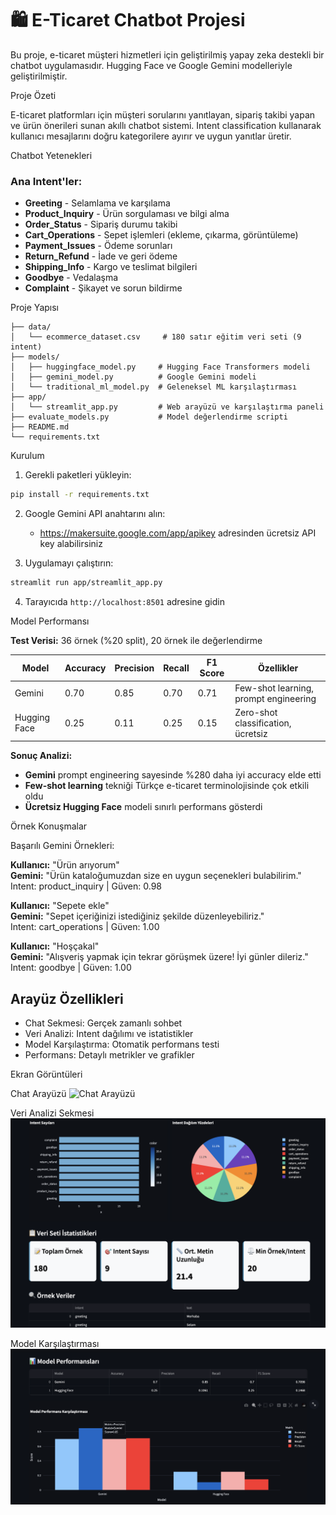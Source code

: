 # 🛍️ E-Ticaret Chatbot Projesi

Bu proje, e-ticaret müşteri hizmetleri için geliştirilmiş yapay zeka destekli bir chatbot uygulamasıdır. Hugging Face ve Google Gemini modelleriyle geliştirilmiştir.

Proje Özeti

E-ticaret platformları için müşteri sorularını yanıtlayan, sipariş takibi yapan ve ürün önerileri sunan akıllı chatbot sistemi. Intent classification kullanarak kullanıcı mesajlarını doğru kategorilere ayırır ve uygun yanıtlar üretir.

Chatbot Yetenekleri

### Ana Intent'ler:
- **Greeting** - Selamlama ve karşılama
- **Product_Inquiry** - Ürün sorgulaması ve bilgi alma  
- **Order_Status** - Sipariş durumu takibi
- **Cart_Operations** - Sepet işlemleri (ekleme, çıkarma, görüntüleme)
- **Payment_Issues** - Ödeme sorunları
- **Return_Refund** - İade ve geri ödeme
- **Shipping_Info** - Kargo ve teslimat bilgileri
- **Goodbye** - Vedalaşma
- **Complaint** - Şikayet ve sorun bildirme

Proje Yapısı

```
├── data/
│   └── ecommerce_dataset.csv     # 180 satır eğitim veri seti (9 intent)
├── models/
│   ├── huggingface_model.py     # Hugging Face Transformers modeli
│   ├── gemini_model.py          # Google Gemini modeli
│   └── traditional_ml_model.py  # Geleneksel ML karşılaştırması
├── app/
│   └── streamlit_app.py         # Web arayüzü ve karşılaştırma paneli
├── evaluate_models.py           # Model değerlendirme scripti
├── README.md
└── requirements.txt
```

Kurulum

1. Gerekli paketleri yükleyin:
```bash
pip install -r requirements.txt
```

2. Google Gemini API anahtarını alın:
   - https://makersuite.google.com/app/apikey adresinden ücretsiz API key alabilirsiniz

3. Uygulamayı çalıştırın:
```bash
streamlit run app/streamlit_app.py
```

4. Tarayıcıda `http://localhost:8501` adresine gidin

Model Performansı

**Test Verisi:** 36 örnek (%20 split), 20 örnek ile değerlendirme

| Model        | Accuracy | Precision | Recall | F1 Score | Özellikler                            |
|--------------|----------|-----------|--------|----------|---------------------------------------|
| Gemini       | 0.70     | 0.85      | 0.70   | 0.71     | Few-shot learning, prompt engineering |
| Hugging Face | 0.25     | 0.11      | 0.25   | 0.15     | Zero-shot classification, ücretsiz    |

**Sonuç Analizi:**
- **Gemini** prompt engineering sayesinde %280 daha iyi accuracy elde etti
- **Few-shot learning** tekniği Türkçe e-ticaret terminolojisinde çok etkili oldu
- **Ücretsiz Hugging Face** modeli sınırlı performans gösterdi 

Örnek Konuşmalar

Başarılı Gemini Örnekleri:

**Kullanıcı:** "Ürün arıyorum"  
**Gemini:** "Ürün kataloğumuzdan size en uygun seçenekleri bulabilirim."  
Intent: product_inquiry | Güven: 0.98

**Kullanıcı:** "Sepete ekle"  
**Gemini:** "Sepet içeriğinizi istediğiniz şekilde düzenleyebiliriz."  
Intent: cart_operations | Güven: 1.00

**Kullanıcı:** "Hoşçakal"  
**Gemini:** "Alışveriş yapmak için tekrar görüşmek üzere! İyi günler dileriz."  
Intent: goodbye | Güven: 1.00

## Arayüz Özellikleri

- Chat Sekmesi: Gerçek zamanlı sohbet
- Veri Analizi: Intent dağılımı ve istatistikler  
- Model Karşılaştırma: Otomatik performans testi
- Performans: Detaylı metrikler ve grafikler

Ekran Görüntüleri

Chat Arayüzü
![Chat Arayüzü](screenshots/chat_ekrai.png)

Veri Analizi Sekmesi
![Veri Analizi](screenshots/Intent_dagilimlari.png)

Model Karşılaştırması
![Model Karşılaştırması](screenshots/model_karsilastirma.png)



